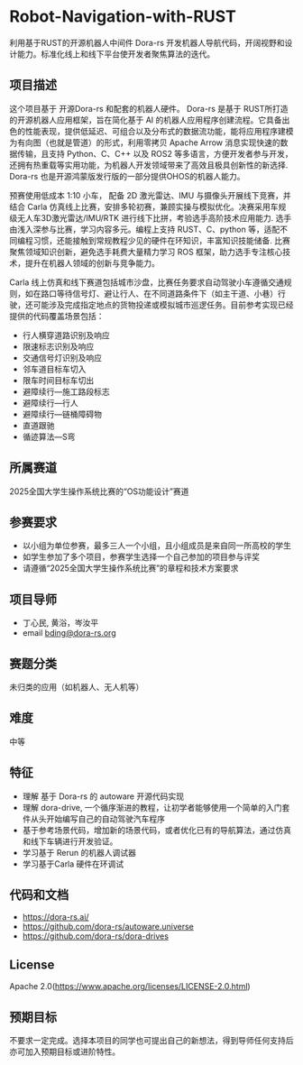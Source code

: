 # Robot-Navigation-with-RUST
利用基于RUST的开源机器人中间件 Dora-rs 开发机器人导航代码，开阔视野和设计能力。标准化线上和线下平台使开发者聚焦算法的迭代。

## 项目描述

这个项目基于 开源Dora-rs 和配套的机器人硬件。 Dora-rs 是基于 RUST所打造的开源机器人应用框架，旨在简化基于 AI 的机器人应用程序创建流程。它具备出色的性能表现，提供低延迟、可组合以及分布式的数据流功能，能将应用程序建模为有向图（也就是管道）的形式，利用零拷贝 Apache Arrow 消息实现快速的数据传输，且支持 Python、C、C++ 以及 ROS2 等多语言，方便开发者参与开发，还拥有热重载等实用功能，为机器人开发领域带来了高效且极具创新性的新选择. Dora-rs 也是开源鸿蒙版发行版的一部分提供OHOS的机器人能力。

预赛使用低成本 1:10 小车， 配备 2D 激光雷达、IMU 与摄像头开展线下竞赛，并结合 Carla 仿真线上比赛，安排多轮初赛，兼顾实操与模拟优化。决赛采用车规级无人车3D激光雷达/IMU/RTK 进行线下比拼，考验选手高阶技术应用能力. 选手由浅入深参与比赛，学习内容多元。编程上支持 RUST、C、python 等，适配不同编程习惯，还能接触到常规教程少见的硬件在环知识，丰富知识技能储备. 比赛聚焦领域知识创新，避免选手耗费大量精力学习 ROS 框架，助力选手专注核心技术，提升在机器人领域的创新与竞争能力。

Carla 线上仿真和线下赛道包括城市沙盘，比赛任务要求自动驾驶小车遵循交通规则，如在路口等待信号灯、避让行人、在不同道路条件下（如主干道、小巷）行驶，还可能涉及完成指定地点的货物投递或模拟城市巡逻任务。目前参考实现已经提供的代码覆盖场景包括：  
- 行人横穿道路识别及响应
- 限速标志识别及响应
- 交通信号灯识别及响应
- 邻车道目标车切入
- 限车时间目标车切出
- 避障续行—施工路段标志
- 避障续行—行人
- 避障续行—链桶障碍物
- 直道跟驰
- 循迹算法—S弯

## 所属赛道

2025全国大学生操作系统比赛的“OS功能设计”赛道

## 参赛要求

- 以小组为单位参赛，最多三人一个小组，且小组成员是来自同一所高校的学生
- 如学生参加了多个项目，参赛学生选择一个自己参加的项目参与评奖
- 请遵循“2025全国大学生操作系统比赛”的章程和技术方案要求

## 项目导师

- 丁心民, 黄浴，岑汝平
- email bding@dora-rs.org

## 赛题分类
未归类的应用（如机器人、无人机等）

## 难度
中等

## 特征
- 理解 基于 Dora-rs 的 autoware 开源代码实现  
- 理解 dora-drive, 一个循序渐进的教程，让初学者能够使用一个简单的入门套件从头开始编写自己的自动驾驶汽车程序
- 基于参考场景代码，增加新的场景代码，或者优化已有的导航算法，通过仿真和线下车辆进行开发验证。
- 学习基于 Rerun 的机器人调试器
- 学习基于Carla 硬件在环调试
  
## 代码和文档
- https://dora-rs.ai/
- https://github.com/dora-rs/autoware.universe
- https://github.com/dora-rs/dora-drives

## License

Apache 2.0(https://www.apache.org/licenses/LICENSE-2.0.html)

## 预期目标

不要求一定完成。选择本项目的同学也可提出自己的新想法，得到导师任何支持后亦可加入预期目标或进阶特性。
